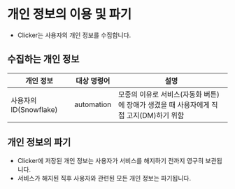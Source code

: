 # 개인 정보의 이용 및 파기
- Clicker는 사용자의 개인 정보를 수집합니다.
## 수집하는 개인 정보
|개인 정보|대상 명령어|설명|
|-|-|-|
|사용자의 ID(Snowflake)|automation|모종의 이유로 서비스(자동화 버튼)에 장애가 생겼을 때 사용자에게 직접 고지(DM)하기 위함|
## 개인 정보의 파기
- Clicker에 저장된 개인 정보는 사용자가 서비스를 해지하기 전까지 영구히 보관됩니다.
- 서비스가 해지된 직후 사용자와 관련된 모든 개인 정보는 파기됩니다.
